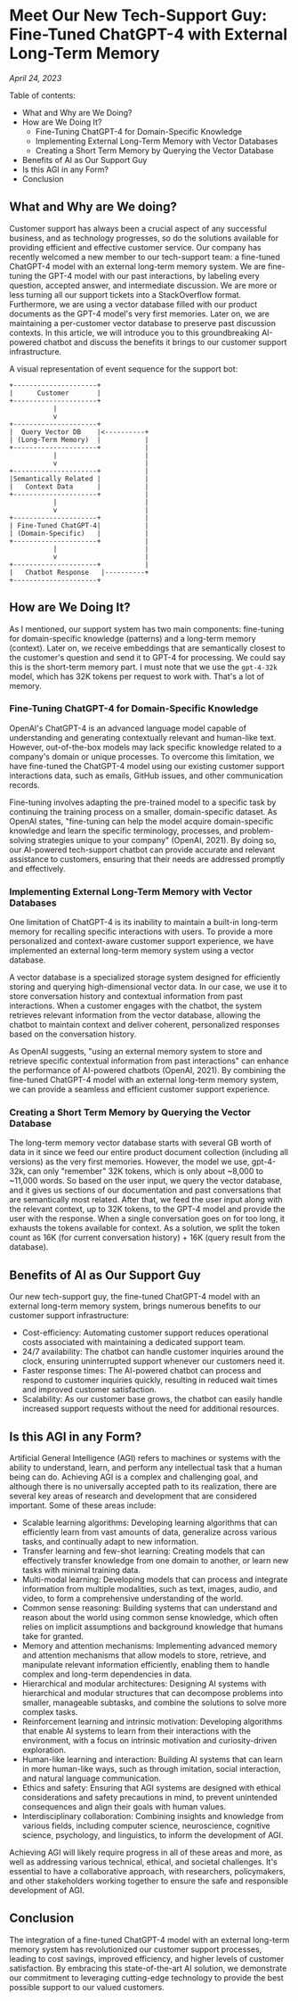 # Meet Our New Tech-Support Guy: Fine-Tuned ChatGPT-4 with External Long-Term Memory
_April 24, 2023_

Table of contents:
* What and Why are We Doing?
* How are We Doing It?
  * Fine-Tuning ChatGPT-4 for Domain-Specific Knowledge
  * Implementing External Long-Term Memory with Vector Databases
  * Creating a Short Term Memory by Querying the Vector Database
* Benefits of AI as Our Support Guy
* Is this AGI in any Form?
* Conclusion

## What and Why are We doing?
Customer support has always been a crucial aspect of any successful business, and as technology progresses, so do the solutions available for providing efficient and effective customer service. Our company has recently welcomed a new member to our tech-support team: a fine-tuned ChatGPT-4 model with an external long-term memory system. We are fine-tuning the GPT-4 model with our past interactions, by labeling every question, accepted answer, and intermediate discussion. We are more or less turning all our support tickets into a StackOverflow format. Furthermore, we are using a vector database filled with our product documents as the GPT-4 model's very first memories. Later on, we are maintaining a per-customer vector database to preserve past discussion contexts. In this article, we will introduce you to this groundbreaking AI-powered chatbot and discuss the benefits it brings to our customer support infrastructure.

A visual representation of event sequence for the support bot:

```ascii
+---------------------+
|      Customer       |
+---------------------+
           |
           v
+---------------------+
|  Query Vector DB    |<----------+
| (Long-Term Memory)  |           |
+---------------------+           |
           |                      |
           v                      |
+---------------------+           |
|Semantically Related |           |
|   Context Data      |           |
+---------------------+           |
           |                      |
           v                      |
+---------------------+           |
| Fine-Tuned ChatGPT-4|           |
| (Domain-Specific)   |           |
+---------------------+           |
           |                      |
           v                      |
+---------------------+           |
|   Chatbot Response   |----------+
+---------------------+
```

## How are We Doing It?
As I mentioned, our support system has two main components: fine-tuning for domain-specific knowledge (patterns) and a long-term memory (context). Later on, we receive embeddings that are semantically closest to the customer's question and send it to GPT-4 for processing. We could say this is the short-term memory part. I must note that we use the `gpt-4-32k` model, which has 32K tokens per request to work with. That's a lot of memory.

### Fine-Tuning ChatGPT-4 for Domain-Specific Knowledge
OpenAI's ChatGPT-4 is an advanced language model capable of understanding and generating contextually relevant and human-like text. However, out-of-the-box models may lack specific knowledge related to a company's domain or unique processes. To overcome this limitation, we have fine-tuned the ChatGPT-4 model using our existing customer support interactions data, such as emails, GitHub issues, and other communication records.

Fine-tuning involves adapting the pre-trained model to a specific task by continuing the training process on a smaller, domain-specific dataset. As OpenAI states, "fine-tuning can help the model acquire domain-specific knowledge and learn the specific terminology, processes, and problem-solving strategies unique to your company" (OpenAI, 2021). By doing so, our AI-powered tech-support chatbot can provide accurate and relevant assistance to customers, ensuring that their needs are addressed promptly and effectively.

### Implementing External Long-Term Memory with Vector Databases
One limitation of ChatGPT-4 is its inability to maintain a built-in long-term memory for recalling specific interactions with users. To provide a more personalized and context-aware customer support experience, we have implemented an external long-term memory system using a vector database.

A vector database is a specialized storage system designed for efficiently storing and querying high-dimensional vector data. In our case, we use it to store conversation history and contextual information from past interactions. When a customer engages with the chatbot, the system retrieves relevant information from the vector database, allowing the chatbot to maintain context and deliver coherent, personalized responses based on the conversation history.

As OpenAI suggests, "using an external memory system to store and retrieve specific contextual information from past interactions" can enhance the performance of AI-powered chatbots (OpenAI, 2021). By combining the fine-tuned ChatGPT-4 model with an external long-term memory system, we can provide a seamless and efficient customer support experience.

### Creating a Short Term Memory by Querying the Vector Database
The long-term memory vector database starts with several GB worth of data in it since we feed our entire product document collection (including all versions) as the very first memories. However, the model we use, gpt-4-32k, can only "remember" 32K tokens, which is only about ~8,000 to ~11,000 words. So based on the user input, we query the vector database, and it gives us sections of our documentation and past conversations that are semantically most related. After that, we feed the user input along with the relevant context, up to 32K tokens, to the GPT-4 model and provide the user with the response. When a single conversation goes on for too long, it exhausts the tokens available for context. As a solution, we split the token count as 16K (for current conversation history) + 16K (query result from the database).

## Benefits of AI as Our Support Guy
Our new tech-support guy, the fine-tuned ChatGPT-4 model with an external long-term memory system, brings numerous benefits to our customer support infrastructure:
* Cost-efficiency: Automating customer support reduces operational costs associated with maintaining a dedicated support team.
* 24/7 availability: The chatbot can handle customer inquiries around the clock, ensuring uninterrupted support whenever our customers need it.
* Faster response times: The AI-powered chatbot can process and respond to customer inquiries quickly, resulting in reduced wait times and improved customer satisfaction.
* Scalability: As our customer base grows, the chatbot can easily handle increased support requests without the need for additional resources.

## Is this AGI in any Form?
Artificial General Intelligence (AGI) refers to machines or systems with the ability to understand, learn, and perform any intellectual task that a human being can do. Achieving AGI is a complex and challenging goal, and although there is no universally accepted path to its realization, there are several key areas of research and development that are considered important. Some of these areas include:

* Scalable learning algorithms: Developing learning algorithms that can efficiently learn from vast amounts of data, generalize across various tasks, and continually adapt to new information.
* Transfer learning and few-shot learning: Creating models that can effectively transfer knowledge from one domain to another, or learn new tasks with minimal training data.
* Multi-modal learning: Developing models that can process and integrate information from multiple modalities, such as text, images, audio, and video, to form a comprehensive understanding of the world.
* Common sense reasoning: Building systems that can understand and reason about the world using common sense knowledge, which often relies on implicit assumptions and background knowledge that humans take for granted.
* Memory and attention mechanisms: Implementing advanced memory and attention mechanisms that allow models to store, retrieve, and manipulate relevant information efficiently, enabling them to handle complex and long-term dependencies in data.
* Hierarchical and modular architectures: Designing AI systems with hierarchical and modular structures that can decompose problems into smaller, manageable subtasks, and combine the solutions to solve more complex tasks.
* Reinforcement learning and intrinsic motivation: Developing algorithms that enable AI systems to learn from their interactions with the environment, with a focus on intrinsic motivation and curiosity-driven exploration.
* Human-like learning and interaction: Building AI systems that can learn in more human-like ways, such as through imitation, social interaction, and natural language communication.
* Ethics and safety: Ensuring that AGI systems are designed with ethical considerations and safety precautions in mind, to prevent unintended consequences and align their goals with human values.
* Interdisciplinary collaboration: Combining insights and knowledge from various fields, including computer science, neuroscience, cognitive science, psychology, and linguistics, to inform the development of AGI.

Achieving AGI will likely require progress in all of these areas and more, as well as addressing various technical, ethical, and societal challenges. It's essential to have a collaborative approach, with researchers, policymakers, and other stakeholders working together to ensure the safe and responsible development of AGI.

## Conclusion
The integration of a fine-tuned ChatGPT-4 model with an external long-term memory system has revolutionized our customer support processes, leading to cost savings, improved efficiency, and higher levels of customer satisfaction. By embracing this state-of-the-art AI solution, we demonstrate our commitment to leveraging cutting-edge technology to provide the best possible support to our valued customers.
